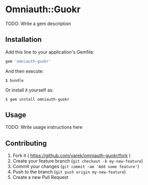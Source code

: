 # Omniauth::Guokr

TODO: Write a gem description

## Installation

Add this line to your application's Gemfile:

```ruby
gem 'omniauth-guokr'
```

And then execute:

    $ bundle

Or install it yourself as:

    $ gem install omniauth-guokr

## Usage

TODO: Write usage instructions here

## Contributing

1. Fork it ( https://github.com/varek/omniauth-guokr/fork )
2. Create your feature branch (`git checkout -b my-new-feature`)
3. Commit your changes (`git commit -am 'Add some feature'`)
4. Push to the branch (`git push origin my-new-feature`)
5. Create a new Pull Request
